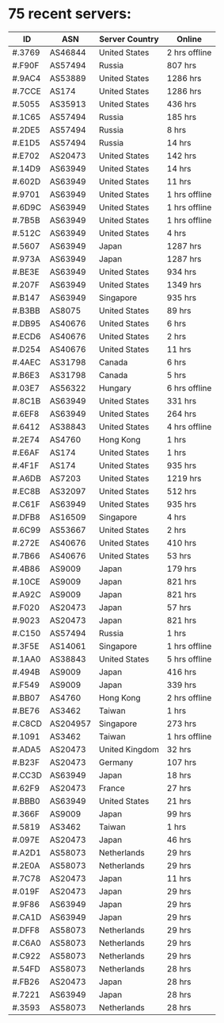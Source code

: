 # 75 recent servers:

| ID | ASN | Server Country | Online |
| ------ | ------ | ------ | ------ |
| #.3769 | AS46844 | United States | 2 hrs offline |
| #.F90F | AS57494 | Russia | 807 hrs |
| #.9AC4 | AS53889 | United States | 1286 hrs |
| #.7CCE | AS174 | United States | 1286 hrs |
| #.5055 | AS35913 | United States | 436 hrs |
| #.1C65 | AS57494 | Russia | 185 hrs |
| #.2DE5 | AS57494 | Russia | 8 hrs |
| #.E1D5 | AS57494 | Russia | 14 hrs |
| #.E702 | AS20473 | United States | 142 hrs |
| #.14D9 | AS63949 | United States | 14 hrs |
| #.602D | AS63949 | United States | 11 hrs |
| #.9701 | AS63949 | United States | 1 hrs offline |
| #.6D9C | AS63949 | United States | 1 hrs offline |
| #.7B5B | AS63949 | United States | 1 hrs offline |
| #.512C | AS63949 | United States | 4 hrs |
| #.5607 | AS63949 | Japan | 1287 hrs |
| #.973A | AS63949 | Japan | 1287 hrs |
| #.BE3E | AS63949 | United States | 934 hrs |
| #.207F | AS63949 | United States | 1349 hrs |
| #.B147 | AS63949 | Singapore | 935 hrs |
| #.B3BB | AS8075 | United States | 89 hrs |
| #.DB95 | AS40676 | United States | 6 hrs |
| #.ECD6 | AS40676 | United States | 2 hrs |
| #.D254 | AS40676 | United States | 11 hrs |
| #.4AEC | AS31798 | Canada | 6 hrs |
| #.B6E3 | AS31798 | Canada | 5 hrs |
| #.03E7 | AS56322 | Hungary | 6 hrs offline |
| #.8C1B | AS63949 | United States | 331 hrs |
| #.6EF8 | AS63949 | United States | 264 hrs |
| #.6412 | AS38843 | United States | 4 hrs offline |
| #.2E74 | AS4760 | Hong Kong | 1 hrs |
| #.E6AF | AS174 | United States | 1 hrs |
| #.4F1F | AS174 | United States | 935 hrs |
| #.A6DB | AS7203 | United States | 1219 hrs |
| #.EC8B | AS32097 | United States | 512 hrs |
| #.C61F | AS63949 | United States | 935 hrs |
| #.DFB8 | AS16509 | Singapore | 4 hrs |
| #.6C99 | AS53667 | United States | 2 hrs |
| #.272E | AS40676 | United States | 410 hrs |
| #.7B66 | AS40676 | United States | 53 hrs |
| #.4B86 | AS9009 | Japan | 179 hrs |
| #.10CE | AS9009 | Japan | 821 hrs |
| #.A92C | AS9009 | Japan | 821 hrs |
| #.F020 | AS20473 | Japan | 57 hrs |
| #.9023 | AS20473 | Japan | 821 hrs |
| #.C150 | AS57494 | Russia | 1 hrs |
| #.3F5E | AS14061 | Singapore | 1 hrs offline |
| #.1AA0 | AS38843 | United States | 5 hrs offline |
| #.494B | AS9009 | Japan | 416 hrs |
| #.F549 | AS9009 | Japan | 339 hrs |
| #.BB07 | AS4760 | Hong Kong | 2 hrs offline |
| #.BE76 | AS3462 | Taiwan | 1 hrs |
| #.C8CD | AS204957 | Singapore | 273 hrs |
| #.1091 | AS3462 | Taiwan | 1 hrs offline |
| #.ADA5 | AS20473 | United Kingdom | 32 hrs |
| #.B23F | AS20473 | Germany | 107 hrs |
| #.CC3D | AS63949 | Japan | 18 hrs |
| #.62F9 | AS20473 | France | 27 hrs |
| #.BBB0 | AS63949 | United States | 21 hrs |
| #.366F | AS9009 | Japan | 99 hrs |
| #.5819 | AS3462 | Taiwan | 1 hrs |
| #.097E | AS20473 | Japan | 46 hrs |
| #.A2D1 | AS58073 | Netherlands | 29 hrs |
| #.2E0A | AS58073 | Netherlands | 29 hrs |
| #.7C78 | AS20473 | Japan | 11 hrs |
| #.019F | AS20473 | Japan | 29 hrs |
| #.9F86 | AS63949 | Japan | 29 hrs |
| #.CA1D | AS63949 | Japan | 29 hrs |
| #.DFF8 | AS58073 | Netherlands | 29 hrs |
| #.C6A0 | AS58073 | Netherlands | 29 hrs |
| #.C922 | AS58073 | Netherlands | 29 hrs |
| #.54FD | AS58073 | Netherlands | 28 hrs |
| #.FB26 | AS20473 | Japan | 28 hrs |
| #.7221 | AS63949 | Japan | 28 hrs |
| #.3593 | AS58073 | Netherlands | 28 hrs |

